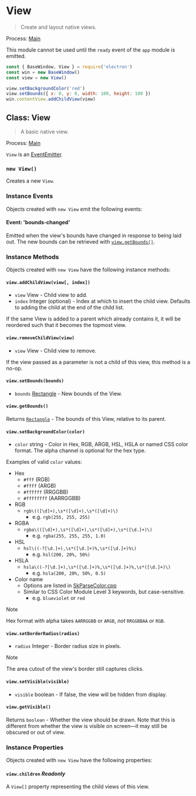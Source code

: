 # View

> Create and layout native views.

Process: [Main](../glossary.md#main-process)

This module cannot be used until the `ready` event of the `app`
module is emitted.

```js
const { BaseWindow, View } = require('electron')
const win = new BaseWindow()
const view = new View()

view.setBackgroundColor('red')
view.setBounds({ x: 0, y: 0, width: 100, height: 100 })
win.contentView.addChildView(view)
```

## Class: View

> A basic native view.

Process: [Main](../glossary.md#main-process)

`View` is an [EventEmitter][event-emitter].

### `new View()`

Creates a new `View`.

### Instance Events

Objects created with `new View` emit the following events:

#### Event: 'bounds-changed'

Emitted when the view's bounds have changed in response to being laid out. The
new bounds can be retrieved with [`view.getBounds()`](#viewgetbounds).

### Instance Methods

Objects created with `new View` have the following instance methods:

#### `view.addChildView(view[, index])`

* `view` View - Child view to add.
* `index` Integer (optional) - Index at which to insert the child view.
  Defaults to adding the child at the end of the child list.

If the same View is added to a parent which already contains it, it will be reordered such that
it becomes the topmost view.

#### `view.removeChildView(view)`

* `view` View - Child view to remove.

If the view passed as a parameter is not a child of this view, this method is a no-op.

#### `view.setBounds(bounds)`

* `bounds` [Rectangle](structures/rectangle.md) - New bounds of the View.

#### `view.getBounds()`

Returns [`Rectangle`](structures/rectangle.md) - The bounds of this View, relative to its parent.

#### `view.setBackgroundColor(color)`

* `color` string - Color in Hex, RGB, ARGB, HSL, HSLA or named CSS color format. The alpha channel is
  optional for the hex type.

Examples of valid `color` values:

* Hex
  * `#fff` (RGB)
  * `#ffff` (ARGB)
  * `#ffffff` (RRGGBB)
  * `#ffffffff` (AARRGGBB)
* RGB
  * `rgb\(([\d]+),\s*([\d]+),\s*([\d]+)\)`
    * e.g. `rgb(255, 255, 255)`
* RGBA
  * `rgba\(([\d]+),\s*([\d]+),\s*([\d]+),\s*([\d.]+)\)`
    * e.g. `rgba(255, 255, 255, 1.0)`
* HSL
  * `hsl\((-?[\d.]+),\s*([\d.]+)%,\s*([\d.]+)%\)`
    * e.g. `hsl(200, 20%, 50%)`
* HSLA
  * `hsla\((-?[\d.]+),\s*([\d.]+)%,\s*([\d.]+)%,\s*([\d.]+)\)`
    * e.g. `hsla(200, 20%, 50%, 0.5)`
* Color name
  * Options are listed in [SkParseColor.cpp](https://source.chromium.org/chromium/chromium/src/+/main:third_party/skia/src/utils/SkParseColor.cpp;l=11-152;drc=eea4bf52cb0d55e2a39c828b017c80a5ee054148)
  * Similar to CSS Color Module Level 3 keywords, but case-sensitive.
    * e.g. `blueviolet` or `red`

> [!NOTE]
> Hex format with alpha takes `AARRGGBB` or `ARGB`, _not_ `RRGGBBAA` or `RGB`.

#### `view.setBorderRadius(radius)`

* `radius` Integer - Border radius size in pixels.

> [!NOTE]
> The area cutout of the view's border still captures clicks.

#### `view.setVisible(visible)`

* `visible` boolean - If false, the view will be hidden from display.

#### `view.getVisible()`

Returns `boolean` - Whether the view should be drawn. Note that this is
different from whether the view is visible on screen—it may still be obscured
or out of view.

### Instance Properties

Objects created with `new View` have the following properties:

#### `view.children` _Readonly_

A `View[]` property representing the child views of this view.

[event-emitter]: https://nodejs.org/api/events.html#events_class_eventemitter
